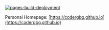 
[![pages-build-deployment](https://github.com/codergbg/test.github.io/actions/workflows/pages/pages-build-deployment/badge.svg)](https://github.com/codergbg/test.github.io/actions/workflows/pages/pages-build-deployment)



Personal Homepage: [https://codergbg.github.io](https://codergbg.github.io)
